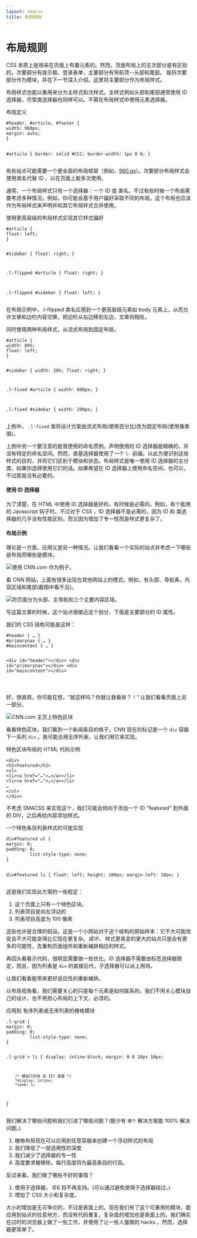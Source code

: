 ```yaml
---
layout: smacss
title: 布局规则
---
```



<h1>布局规则 </h1>

<p>CSS 本质上是用来在页面上布置元素的。然而，页面布局上的主次部分是有区别的。次要部分有提示框、登录表单，主要部分有导航项--头部和尾部。 我将次要部分作为模块，并在下一节深入介绍。这里将主要部分作为布局样式。</p>

<p>布局样式也能以重用来分为主样式和次样式。主样式例如头部和尾部通常使用 ID 选择器，尽管类选择器也同样可以。不需在布局样式中使用元素选择器。</p>


<div class="exm">
<p class="exm-caption">布局定义 </p>
<pre><code>#header, #article, #footer {
width: 960px;
margin: auto;
}

#article {
border: solid #CCC;
        border-width: 1px 0 0;
}
</code></pre>
</div>

<p>有些站点可能需要一个更全面的布局框架（例如，<a href="http://960.gs/">960.gs</a>）。次要部分布局样式会使用类名代替 ID ，以在页面上能多次使用。</p>


<p>通常，一个布局样式只有一个选择器：一个 ID 或 类名。不过有些时候一个布局需要考虑多种情况。例如，你可能会基于用户偏好采取不同的布局。这个布局也应该作为布局样式来声明并和其它布局样式合并使用。</p>


<div class="exm">
<p class="exm-caption">使用更高层级的布局样式实现其它样式偏好 </p>
<pre><code>#article {
float: left;
}

#sidebar {
float: right;
}

.l-flipped #article {
float: right;
}

.l-flipped #sidebar {
float: left;
}
</code></pre>
</div>

<p>在布局示例中，.l-flipped 类名应用到一个更高层级元素如 body 元素上，从而允许文章和边栏内容交换，把边栏从右边移到左边，文章则相反。</p>

<div class="exm">
<p class="exm-caption">同时使用两种布局样式，从流式布局到固定布局。</p>
<pre><code>#article {
width: 80%;
float: left;
}

#sidebar {
width: 20%;
float: right;
}

.l-fixed #article {
width: 600px;
}

.l-fixed #sidebar {
width: 200px;
}
</code></pre>
</div>

<p>上例中， <code>.l-fixed</code> 类将设计方案由流式布局(使用百分比)改为固定布局(使用像素值)。</p>

<p>上例中另一个要注意的是我使用的命名惯例。声明使用的 ID 选择器是精确的，并没有特定的命名空间。然而，类基选择器使用了一个 <code>l-</code> 前缀。以此方便识别这些样式的目的，并将它们区别于模块和状态。布局样式是唯一使用 ID 选择器的主分类，如果你选择使用它们的话。如果希望在 ID 选择器上使用命名空间，也可以，不过那是没有必要的。</p>

<h4>使用 ID 选择器 </h4>
<p>为了清楚，在 HTML 中使用 ID 选择器是好的，有时候是必需的。例如，有个能用的 Javascript 钩子时。不过对于 CSS ，ID 选择器不是必需的，因为 ID 和 类选择器的几乎没有性能区别，而又因为增加了专一性而是样式更复杂了。</p>

<h4>布局示例 </h4>
<p>理论是一方面，应用又是另一种情况。让我们看看一个实际的站点并考虑一下哪些是布局而哪些是模块。</p>
<div class="exm">
<img src="/smacss/img/lyt-cnn0.png" alt="使用 CNN.com 作为例子。">
</div>

<p>看 CNN 网站，上面有很多出现在其他网站上的模式。例如，有头部、导航条，内容区域和尾部(截图中看不见)。</p>

<div class="exm">
<img src="/smacss/img/lyt-cnn1.png" alt="将页面分为头部、主导航和三个主要内容区域。">
</div>

<p>写这篇文章的时候，这个站点很接近这个划分，下面是主要部分的 ID 属性。</p>

<div class="exm">
<p class="exm-caption">我们的 CSS 结构可能是这样： </p>
<pre><code>#header { &hellip; }
#primarynav { &hellip; }
#maincontent { &hellip; }

&lt;div id=&quot;header&quot;&gt;&lt;/div&gt;
&lt;div id=&quot;primarynav&quot;&gt;&lt;/div&gt;
&lt;div id=&quot;maincontent&quot;&gt;&lt;/div&gt;

</code></pre>
</div>

<p>好，很直观，你可能在想，“就这样吗？你就让我看些？！” 让我们看看页面上另一部分。</p>

<div class="exm">
<img src="/smacss/img/lyt-cnn-ft0.png" alt="CNN.com 主页上特色区块"> 
</div>

<p>看看特色区块，我们看到一个新闻条目的格子。CNN 现在的标记是一个 <code>div</code> 容器下一系列 <code>div</code> 。我可能会用无序列表，让我们用它来实现。</p>

<div class="exm">
<p class="exm-caption">特色区块布局的 HTML 代码示例 </p>
<pre><code>&lt;div&gt;
&lt;h2&gt;Featured&lt;/h2&gt;
&lt;ul&gt;
&lt;li&gt;&lt;a href=&quot;&hellip;&quot;&gt;&hellip;&lt;/a&gt;&lt;/li&gt;
&lt;li&gt;&lt;a href=&quot;&hellip;&quot;&gt;&hellip;&lt;/a&gt;&lt;/li&gt;
&hellip;
&lt;/ul&gt;
&lt;/div&gt;
</code></pre>
</div>
<p>不考虑 SMACSS 来实现这个，我们可能会倾向于添加一个 ID "featured" 到外面的 DIV，之后再给内容添加样式。</p>

<div class="exm">
<p class="exm-caption">一个特色条目列表样式的可能实现</p>
<pre><code>div#featured ul { 
margin: 0;
padding: 0;
         list-style-type: none;
}

div#featured li {
float: left;
height: 100px;
        margin-left: 10px;
}
</code></pre>
</div>

<p>这是我们实现此方案的一些假定：</p>
<ol>
<li>这个页面上只有一个特色区块。</li>
<li>列表项目是向左浮动的</li>
<li>列表项目高度为 100 像素</li>
</ol>

<p>这些也许是合理的假设。这是一个小网站对于这个结构的原始样本：它不大可能改变且不大可能变得比它现在更复杂。<em>或许，</em> 样式更易变的更大的站点只是会有更多的可能性，去重构页面组件和重新编排相应的样式。</p>

<p>再回头看看示代码，很明显需要做一些优化。ID 选择器不需要由标签选择器限定，而且，因为列表是 <code>div</code> 的直接后代，子选择器可以派上用场。</p>
<p>让我们看看能带来更好适应性的重新编排。</p>

<p>以布局视角看，我们需要关心的只是每个元素是如何联系的。我们不用关心模块自己的设计，也不用担心布局的上下文，必须的。</p>

<div class="exm">
<p class="exm-caption">应用到 有序列表或无序列表的栅格模块</p>
<pre><code>.l-grid {
margin: 0;
padding: 0;
         list-style-type: none;
}

.l-grid &gt; li {
display: inline-block;
margin: 0 0 10px 10px; 

        /* 模拟行内块 的 IE7 骇客 */
        *display: inline;
        *zoom: 1;
}
</code></pre>
</div>

<p>我们解决了哪些问题和我们引进了哪些问题？(极少有 <code>哪个</code> 解决方案能 100% 解决问题。)</p>
<ol>
<li>栅格布局现在可以应用到任意容器来创建一个浮动样式的布局</li>
<li>我们降低了一层适用性的深度</li>
<li>我们减少了选择器的专一性</li>
<li>高度要求被移除。每行高度将为最高条目的行高。</li>
</ol>

<p>反过来看，我们做了哪些不好的事情？</p>

<ol>
<li>使用子选择器， IE6 将不再支持。(可以通过避免使用子选择器绕过。)</li>
<li>增加了 CSS 大小和复杂度。</li>
</ol>

<p>大小的增加是无可争论的，不过是表面上的。现在我们有了这个可重用的模块，能应用到站点的任意地方，而没有代码重复。复杂度的增加也是表面上的。我们确实在过时的浏览器上做了一些工作，并使用了让一些人皱眉的 hacks 。然而，选择器更简单了。</p>

